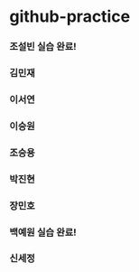 # github-practice

### 조설빈 실습 완료!
### 김민재
### 이서연
### 이승원
### 조승용
### 박진현
### 장민호
### 백예원 실습 완료!
### 신세정
